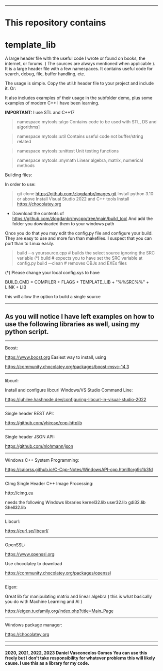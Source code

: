 _________________________________________________

This repository contains
=========================

template_lib
===============

A large header file with the useful code I wrote or found on books, the internet, or forums. ( The sources are always mentioned when applicable ). 
It is a large header file with a few namespaces. It contains useful code for search, debug, file, buffer handling, etc.


The usage is simple. Copy the util.h header file to your project and include it. Or:

		
It also includes examples of their usage in the subfolder demo, plus some examples of modern C++ I have been learning.		

**IMPORTANT:**
I use STL and C++17

>namespace mytools::algo
Contains code to be used with STL, DS and algorithms]

>namespace mytools::util
Contains useful code not buffer/string related

>namespace mytools::unittest
Unit testing functions

>namespace mytools::mymath
Linear algebra, matrix, numerical methods


Building files:

In order to use:

> git clone https://github.com/zlogdanbr/images.git
> Install python 3.10 or above
> Install Visual Studio 2022 and C++ tools
> Install https://chocolatey.org

  
- Download the contents of 
https://github.com/zlogdanbr/mycpp/tree/main/build_tool
And add the folder you downloaded them to your windows path

Once you do that you may edit the config.py file and configure your build. 
They are easy to use and more fun than makefiles. I suspect that you can port than to Linux easily.

> build --s yoursource.cpp 	# builds the select source ignoring the SRC variable (*)
> build						# expects you to have set the SRC variable at config.py
> build --clean				# removes OBJs and EXEs files


(*)
Please change your local config.sys to have 

BUILD_CMD     = COMPILER + FLAGS + TEMPLATE_LIB + "%%SRC%%" + LINK + LIB

this will allow the option to build a single source

-----------------------------------------------------------------------------------------------
As you will notice I have left examples on how to use the following libraries as well, 
using my python script.
-----------------------------------------------------------------------------------------------


-----------------------------------------------------------------------------------------------
Boost:

https://www.boost.org
Easiest way to install, using 

https://community.chocolatey.org/packages/boost-msvc-14.3


-----------------------------------------------------------------------------------------------
libcurl:

Install and configure libcurl Windows/VS Studio Command Line:

https://juhilee.hashnode.dev/configuring-libcurl-in-visual-studio-2022

-----------------------------------------------------------------------------------------------
Single header REST API:

https://github.com/yhirose/cpp-httplib

-----------------------------------------------------------------------------------------------
Single header JSON API:

https://github.com/nlohmann/json

-----------------------------------------------------------------------------------------------
Windows C++ System Programming:

https://caiorss.github.io/C-Cpp-Notes/WindowsAPI-cpp.html#org9c1b3fd

-----------------------------------------------------------------------------------------------
CImg Single Header C++ Image Processing:

http://cimg.eu

needs the following Windows libraries
kernel32.lib user32.lib gdi32.lib Shell32.lib

-----------------------------------------------------------------------------------------------
Libcurl:

https://curl.se/libcurl/

-----------------------------------------------------------------------------------------------
OpenSSL:

https://www.openssl.org

Use chocolatey to download

https://community.chocolatey.org/packages/openssl


-----------------------------------------------------------------------------------------------
Eigen:

Great lib for manipulating matrix and linear algebra ( this is what basically you do with Machine Learning and AI )

https://eigen.tuxfamily.org/index.php?title=Main_Page

-----------------------------------------------------------------------------------------------
Windows package manager:

https://chocolatey.org

-----------------------------------------------------------------------------------------------
_________________________________________________
**2020, 2021, 2022, 2023 Daniel Vasconcelos Gomes**
**You can use this freely but I don't take responsibility for whatever problems this will likely cause. I use this as a library for my code.**
